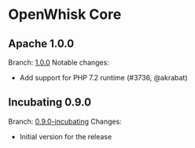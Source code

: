 <!--
#
# Licensed to the Apache Software Foundation (ASF) under one or more
# contributor license agreements.  See the NOTICE file distributed with
# this work for additional information regarding copyright ownership.
# The ASF licenses this file to You under the Apache License, Version 2.0
# (the "License"); you may not use this file except in compliance with
# the License.  You may obtain a copy of the License at
#
#     http://www.apache.org/licenses/LICENSE-2.0
#
# Unless required by applicable law or agreed to in writing, software
# distributed under the License is distributed on an "AS IS" BASIS,
# WITHOUT WARRANTIES OR CONDITIONS OF ANY KIND, either express or implied.
# See the License for the specific language governing permissions and
# limitations under the License.
#
-->

# OpenWhisk Core

## Apache 1.0.0
Branch: [1.0.0](https://github.com/apache/openwhisk/tree/1.0.0)
Notable changes:
- Add support for PHP 7.2 runtime (#3736, @akrabat)


## Incubating 0.9.0
Branch: [0.9.0-incubating](https://github.com/apache/openwhisk/tree/0.9.0-incubating)
Changes:
- Initial version for the release

